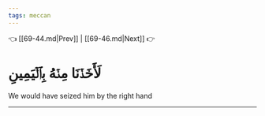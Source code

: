 ```yaml
---
tags: meccan
---
```


👈 [[69-44.md|Prev]] | [[69-46.md|Next]] 👉

# لَأَخَذۡنَا مِنۡهُ بِٱلۡيَمِينِ

We would have seized him by the right hand

---

